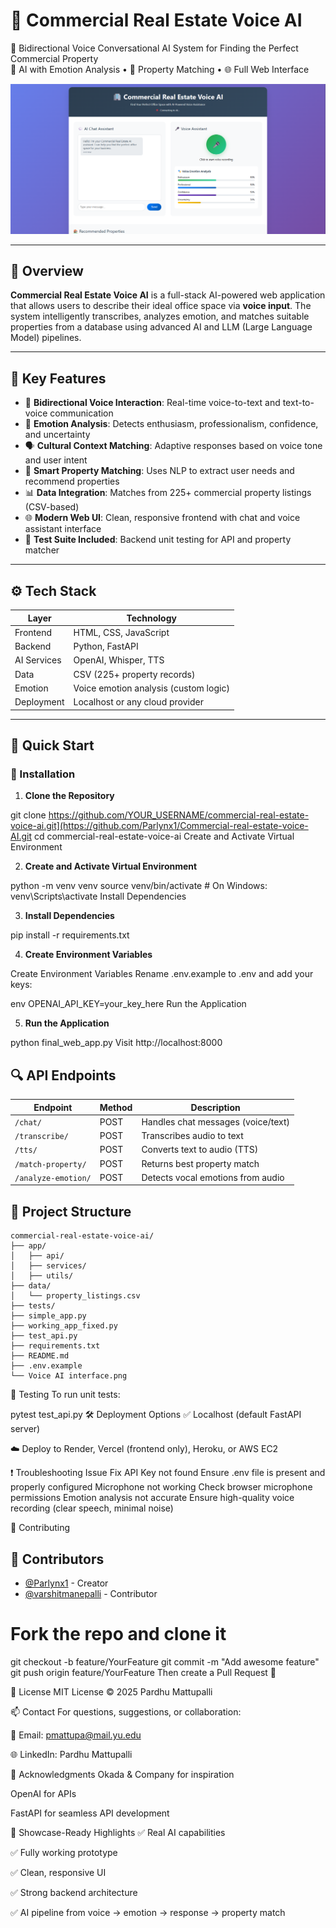 # 🏢 Commercial Real Estate Voice AI

🎤 Bidirectional Voice Conversational AI System for Finding the Perfect Commercial Property  
🧠 AI with Emotion Analysis • 🤖 Property Matching • 🌐 Full Web Interface

![Commercial Real Estate Voice AI Interface](Voice%20AI%20interface.png)

---

## 📌 Overview

**Commercial Real Estate Voice AI** is a full-stack AI-powered web application that allows users to describe their ideal office space via **voice input**. The system intelligently transcribes, analyzes emotion, and matches suitable properties from a database using advanced AI and LLM (Large Language Model) pipelines.

---

## 🔑 Key Features

- 🎤 **Bidirectional Voice Interaction**: Real-time voice-to-text and text-to-voice communication  
- 🧠 **Emotion Analysis**: Detects enthusiasm, professionalism, confidence, and uncertainty  
- 🗣️ **Cultural Context Matching**: Adaptive responses based on voice tone and user intent  
- 🏢 **Smart Property Matching**: Uses NLP to extract user needs and recommend properties  
- 📊 **Data Integration**: Matches from 225+ commercial property listings (CSV-based)  
- 🌐 **Modern Web UI**: Clean, responsive frontend with chat and voice assistant interface  
- 🧪 **Test Suite Included**: Backend unit testing for API and property matcher  

---

## ⚙️ Tech Stack

| Layer       | Technology               |
|-------------|--------------------------|
| Frontend    | HTML, CSS, JavaScript    |
| Backend     | Python, FastAPI          |
| AI Services | OpenAI, Whisper, TTS     |
| Data        | CSV (225+ property records) |
| Emotion     | Voice emotion analysis (custom logic) |
| Deployment  | Localhost or any cloud provider |

---

## 🚀 Quick Start

### 🔧 Installation

1. **Clone the Repository**

git clone https://github.com/YOUR_USERNAME/commercial-real-estate-voice-ai.git](https://github.com/Parlynx1/Commercial-real-estate-voice-AI.git
cd commercial-real-estate-voice-ai
Create and Activate Virtual Environment

2. **Create and Activate Virtual Environment**
   
python -m venv venv
source venv/bin/activate     # On Windows: venv\Scripts\activate
Install Dependencies

3. **Install Dependencies**
   
pip install -r requirements.txt

4. **Create Environment Variables**
   
Create Environment Variables
Rename .env.example to .env and add your keys:

env
OPENAI_API_KEY=your_key_here
Run the Application

5. **Run the Application**
   
python final_web_app.py
Visit http://localhost:8000

## 🔍 API Endpoints

| Endpoint           | Method | Description                          |
|--------------------|--------|--------------------------------------|
| `/chat/`           | POST   | Handles chat messages (voice/text)   |
| `/transcribe/`     | POST   | Transcribes audio to text            |
| `/tts/`            | POST   | Converts text to audio (TTS)         |
| `/match-property/` | POST   | Returns best property match          |
| `/analyze-emotion/`| POST   | Detects vocal emotions from audio    |


## 🧱 Project Structure

```text
commercial-real-estate-voice-ai/
├── app/
│   ├── api/
│   ├── services/
│   ├── utils/
├── data/
│   └── property_listings.csv
├── tests/
├── simple_app.py
├── working_app_fixed.py
├── test_api.py
├── requirements.txt
├── README.md
├── .env.example
└── Voice AI interface.png
```
🧪 Testing
To run unit tests:

pytest test_api.py
🛠️ Deployment Options
✅ Localhost (default FastAPI server)

☁️ Deploy to Render, Vercel (frontend only), Heroku, or AWS EC2

❗ Troubleshooting
Issue	Fix
API Key not found	Ensure .env file is present and properly configured
Microphone not working	Check browser microphone permissions
Emotion analysis not accurate	Ensure high-quality voice recording (clear speech, minimal noise)

🤝 Contributing
## 👥 Contributors

- [@Parlynx1](https://github.com/Parlynx1) - Creator  
- [@varshitmanepalli](https://github.com/varshitmanepalli) - Contributor  


# Fork the repo and clone it
git checkout -b feature/YourFeature
git commit -m "Add awesome feature"
git push origin feature/YourFeature
Then create a Pull Request 🎉

📄 License
MIT License © 2025 Pardhu Mattupalli

📫 Contact
For questions, suggestions, or collaboration:

📧 Email: pmattupa@mail.yu.edu

🌐 LinkedIn: Pardhu Mattupalli

🧠 Acknowledgments
Okada & Company for inspiration

OpenAI for APIs

FastAPI for seamless API development

🌟 Showcase-Ready Highlights
✅ Real AI capabilities

✅ Fully working prototype

✅ Clean, responsive UI

✅ Strong backend architecture

✅ AI pipeline from voice → emotion → response → property match
